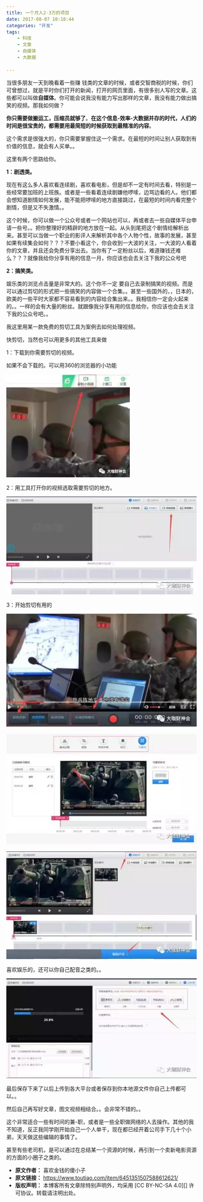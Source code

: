 ```yaml
---
title: 一个月入2-3万的项目
date: 2017-08-07 10:18:44
categories: "开发"
tags:
	- 科技
	- 文章
	- 自媒体
	- 大数据

---
```


当很多朋友一天到晚看着一些赚 钱类的文章的时候，或者交智商税的时候，你们可曾想过，就是平时你们打开的新闻，打开的网页里面，有很多别人写的文章。这些都可以叫做**自媒体**。你可能会说我没有能力写出那样的文章，我没有能力做出搞笑的视频。那我如何做？

**你只需要做搬运工，压缩员就够了**。**在这个信息-效率-大数据并存的时代，人们的时间是很宝贵的，都需要用最简短的时候获取到最精准的内容**。

这个需求是很强大的，你只需要掌握住这一个需求。在最短的时间让别人获取到有价值的信息，就会有人买单。。

这里有两个思路给你。

**1：剧透类。**

现在有这么多人喜欢看连续剧，喜欢看电影，但是却不一定有时间去看，特别是一些经常要加班的上班族。或者是一些看着连续剧嫌他啰嗦，边骂边看的人。他们都会想知道剧情如何发展，能不能把啰嗦的地方直接跳过，在最短的时间内看完整个剧情，但是又不失激情。。

这个时候，你可以做一个公众号或者一个网站也可以，再或者去一些自媒体平台申请一些号。。把你整理好的精辟的地方放在一起。从头到尾把这个剧情给解析出来。甚至可以当做一个职业的影评人来解析其中各个人物个性，故事的发展，甚至如果有续集会如何？？？不要小看这个，你会收到一大波的关注，一大波的人看着你的文章，并且还会免费分享出去。当你有了一定粉丝以后，难道赚钱还难么？？？就像我给你分享有用的信息一月，你应该也会去关注下我的公众号吧

**2：搞笑类。**

娱乐类的浏览点击量是非常大的。这个你不一定 要自己去录制搞笑的视频。而是可以通过剪切的形式把一些搞笑的内容做一个合集。。甚至一些国外的，，日本的，欧美的一些平时大家都不容易看到的内容给合集出来。。我相信你一定会火起来的。。一样的会有大量的粉丝。就跟像我分享有用的信息给你，你应该也会去关注下我的公众号吧。。

我这里用某一款免费的剪切工具为案例去如何处理视频。

快剪切，当然也可以用更多的其他工具来做

1：下载到你需要剪切的视频。

如果不会下载的。可以用360的浏览器的小功能

![一个月入2-3万的项目][2-3]

2：用工具打开你的视频选取需要剪切的地方。

![一个月入2-3万的项目][2-3 1]

3：开始剪切有用的

![一个月入2-3万的项目][2-3 2]

![一个月入2-3万的项目][2-3 3]

![一个月入2-3万的项目][2-3 4]

喜欢娱乐的，还可以你自己配音之类的。。

![一个月入2-3万的项目][2-3 5]

最后保存下来了以后上传到各大平台或者保存到你本地源文件你自己上传都可以。。

然后自己再写好文章，图文视频相结合。。会非常不错的。。

这个非常适合一些有时间的兼-职，或者是一些全职做网络的人去操作。其他的我不知道，反正我同学刚开始自己一个人单干，现在都已经开着公司手下几十个小弟，天天做这些编辑的事情了。

甚至有些老司机，是可以通过在总结某一个资源的时候，再引到一个卖新电影资源的方面的小圈子之类的。


[2-3]: static/resources/crawler/YIV2-MBEN-EYMV.jpg
[2-3 1]: static/resources/crawler/BERI-ZBQA-RYFN.jpg
[2-3 2]: static/resources/crawler/NE2A-MYMV-N2QM.jpg
[2-3 3]: static/resources/crawler/QMJR-Z2B3-2UJN.jpg
[2-3 4]: static/resources/crawler/BUEF-EIZN-FJEV.jpg
[2-3 5]: static/resources/crawler/VBVN-NJVR-YYJY.jpg
 *  **原文作者：** 喜欢金钱的傻小子
 *  **原文链接：** https://www.toutiao.com/item/6451351507588612621/
 *  **版权声明：** 本博客所有文章除特别声明外，均采用 [CC BY-NC-SA 4.0][] 许可协议。转载请注明出处。
